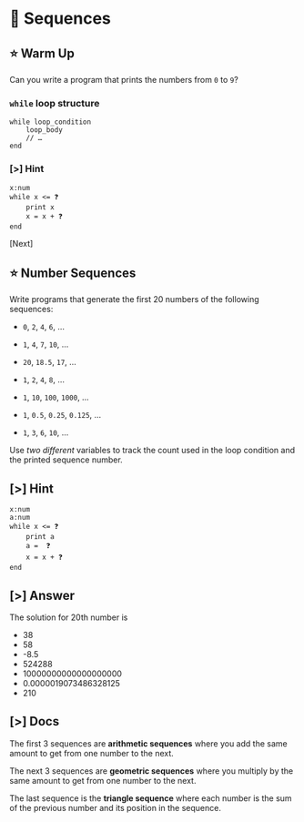 # 🔢 Sequences

## ⭐ Warm Up

Can you write a program that prints the numbers from `0` to `9`?

### `while` loop structure

```evy
while loop_condition
    loop_body
    // …
end
```

### [>] Hint

```evy
x:num
while x <= ❓
    print x
    x = x + ❓
end
```

[Next]

## ⭐ Number Sequences

Write programs that generate the first 20 numbers of the following sequences:

- `0`, `2`, `4`, `6`, …
- `1`, `4`, `7`, `10`, …
- `20`, `18.5`, `17`, …

- `1`, `2`, `4`, `8`, …
- `1`, `10`, `100`, `1000`, …
- `1`, `0.5`, `0.25`, `0.125`, …
- `1`, `3`, `6`, `10`, …

Use _two different_ variables to track the count used in the loop condition and the printed
sequence number.

## [>] Hint

```evy
x:num
a:num
while x <= ❓
    print a
    a =  ❓
    x = x + ❓
end
```

## [>] Answer

The solution for 20th number is

- 38
- 58
- -8.5
- 524288
- 10000000000000000000
- 0.0000019073486328125
- 210

## [>] Docs

The first 3 sequences are **arithmetic sequences** where you add the same amount to
get from one number to the next.

The next 3 sequences are **geometric sequences** where you multiply by the same
amount to get from one number to the next.

The last sequence is the **triangle sequence** where each number is the sum of the
previous number and its position in the sequence.
